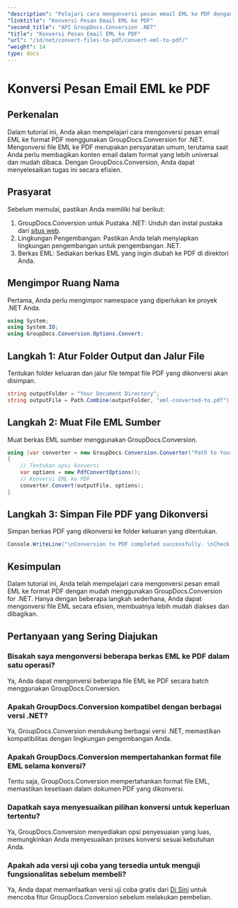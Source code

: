 ```yaml
---
"description": "Pelajari cara mengonversi pesan email EML ke PDF dengan mudah menggunakan GroupDocs.Conversion for .NET."
"linktitle": "Konversi Pesan Email EML ke PDF"
"second_title": "API GroupDocs.Conversion .NET"
"title": "Konversi Pesan Email EML ke PDF"
"url": "/id/net/convert-files-to-pdf/convert-eml-to-pdf/"
"weight": 14
type: docs
---
```

# Konversi Pesan Email EML ke PDF

## Perkenalan
Dalam tutorial ini, Anda akan mempelajari cara mengonversi pesan email EML ke format PDF menggunakan GroupDocs.Conversion for .NET. Mengonversi file EML ke PDF merupakan persyaratan umum, terutama saat Anda perlu membagikan konten email dalam format yang lebih universal dan mudah dibaca. Dengan GroupDocs.Conversion, Anda dapat menyelesaikan tugas ini secara efisien.
## Prasyarat
Sebelum memulai, pastikan Anda memiliki hal berikut:
1. GroupDocs.Conversion untuk Pustaka .NET: Unduh dan instal pustaka dari [situs web](https://releases.groupdocs.com/conversion/net/).
2. Lingkungan Pengembangan: Pastikan Anda telah menyiapkan lingkungan pengembangan untuk pengembangan .NET.
3. Berkas EML: Sediakan berkas EML yang ingin diubah ke PDF di direktori Anda.

## Mengimpor Ruang Nama
Pertama, Anda perlu mengimpor namespace yang diperlukan ke proyek .NET Anda. 
```csharp
using System;
using System.IO;
using GroupDocs.Conversion.Options.Convert;
```
## Langkah 1: Atur Folder Output dan Jalur File
Tentukan folder keluaran dan jalur file tempat file PDF yang dikonversi akan disimpan.
```csharp
string outputFolder = "Your Document Directory";
string outputFile = Path.Combine(outputFolder, "eml-converted-to.pdf");
```
## Langkah 2: Muat File EML Sumber
Muat berkas EML sumber menggunakan GroupDocs.Conversion.
```csharp
using (var converter = new GroupDocs.Conversion.Converter("Path to Your EML File"))
{
    // Tentukan opsi konversi
    var options = new PdfConvertOptions();
    // Konversi EML ke PDF
    converter.Convert(outputFile, options);
}
```
## Langkah 3: Simpan File PDF yang Dikonversi
Simpan berkas PDF yang dikonversi ke folder keluaran yang ditentukan.
```csharp
Console.WriteLine("\nConversion to PDF completed successfully. \nCheck output in {0}", outputFolder);
```

## Kesimpulan
Dalam tutorial ini, Anda telah mempelajari cara mengonversi pesan email EML ke format PDF dengan mudah menggunakan GroupDocs.Conversion for .NET. Hanya dengan beberapa langkah sederhana, Anda dapat mengonversi file EML secara efisien, membuatnya lebih mudah diakses dan dibagikan.
## Pertanyaan yang Sering Diajukan
### Bisakah saya mengonversi beberapa berkas EML ke PDF dalam satu operasi?
Ya, Anda dapat mengonversi beberapa file EML ke PDF secara batch menggunakan GroupDocs.Conversion.
### Apakah GroupDocs.Conversion kompatibel dengan berbagai versi .NET?
Ya, GroupDocs.Conversion mendukung berbagai versi .NET, memastikan kompatibilitas dengan lingkungan pengembangan Anda.
### Apakah GroupDocs.Conversion mempertahankan format file EML selama konversi?
Tentu saja, GroupDocs.Conversion mempertahankan format file EML, memastikan kesetiaan dalam dokumen PDF yang dikonversi.
### Dapatkah saya menyesuaikan pilihan konversi untuk keperluan tertentu?
Ya, GroupDocs.Conversion menyediakan opsi penyesuaian yang luas, memungkinkan Anda menyesuaikan proses konversi sesuai kebutuhan Anda.
### Apakah ada versi uji coba yang tersedia untuk menguji fungsionalitas sebelum membeli?
Ya, Anda dapat memanfaatkan versi uji coba gratis dari [Di Sini](https://releases.groupdocs.com/) untuk mencoba fitur GroupDocs.Conversion sebelum melakukan pembelian.